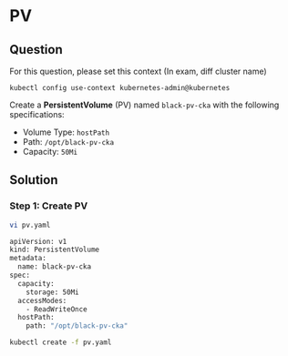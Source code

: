 # PV

## Question

For this question, please set this context (In exam, diff cluster name)

```kubectl config use-context kubernetes-admin@kubernetes```

Create a **PersistentVolume** (PV) named ```black-pv-cka``` with the following specifications:

-   Volume Type: ```hostPath```
-   Path: ```/opt/black-pv-cka```
-   Capacity: ```50Mi```


## Solution

### Step 1: Create PV
```bash
vi pv.yaml
```


```bash
apiVersion: v1
kind: PersistentVolume
metadata:
  name: black-pv-cka
spec:
  capacity:
    storage: 50Mi
  accessModes:
    - ReadWriteOnce
  hostPath:
    path: "/opt/black-pv-cka"
```

```bash
kubectl create -f pv.yaml
```